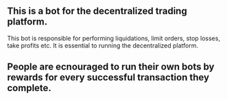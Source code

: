 ## This is a bot for the decentralized trading platform.

This bot is responsible for performing liquidations, limit orders, stop losses, take profits etc.
It is essential to running the decentralized platform.

## People are ecnouraged to run their own bots by rewards for every successful transaction they complete.
